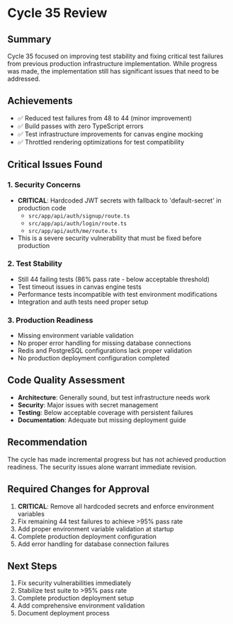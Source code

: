 # Cycle 35 Review

## Summary
Cycle 35 focused on improving test stability and fixing critical test failures from previous production infrastructure implementation. While progress was made, the implementation still has significant issues that need to be addressed.

## Achievements
- ✅ Reduced test failures from 48 to 44 (minor improvement)
- ✅ Build passes with zero TypeScript errors
- ✅ Test infrastructure improvements for canvas engine mocking
- ✅ Throttled rendering optimizations for test compatibility

## Critical Issues Found

### 1. Security Concerns
- **CRITICAL**: Hardcoded JWT secrets with fallback to 'default-secret' in production code
  - `src/app/api/auth/signup/route.ts`
  - `src/app/api/auth/login/route.ts`
  - `src/app/api/auth/me/route.ts`
- This is a severe security vulnerability that must be fixed before production

### 2. Test Stability
- Still 44 failing tests (86% pass rate - below acceptable threshold)
- Test timeout issues in canvas engine tests
- Performance tests incompatible with test environment modifications
- Integration and auth tests need proper setup

### 3. Production Readiness
- Missing environment variable validation
- No proper error handling for missing database connections
- Redis and PostgreSQL configurations lack proper validation
- No production deployment configuration completed

## Code Quality Assessment
- **Architecture**: Generally sound, but test infrastructure needs work
- **Security**: Major issues with secret management
- **Testing**: Below acceptable coverage with persistent failures
- **Documentation**: Adequate but missing deployment guide

## Recommendation
The cycle has made incremental progress but has not achieved production readiness. The security issues alone warrant immediate revision.

<!-- CYCLE_DECISION: NEEDS_REVISION -->
<!-- ARCHITECTURE_NEEDED: NO -->
<!-- DESIGN_NEEDED: NO -->
<!-- BREAKING_CHANGES: NO -->

## Required Changes for Approval
1. **CRITICAL**: Remove all hardcoded secrets and enforce environment variables
2. Fix remaining 44 test failures to achieve >95% pass rate
3. Add proper environment variable validation at startup
4. Complete production deployment configuration
5. Add error handling for database connection failures

## Next Steps
1. Fix security vulnerabilities immediately
2. Stabilize test suite to >95% pass rate
3. Complete production deployment setup
4. Add comprehensive environment validation
5. Document deployment process